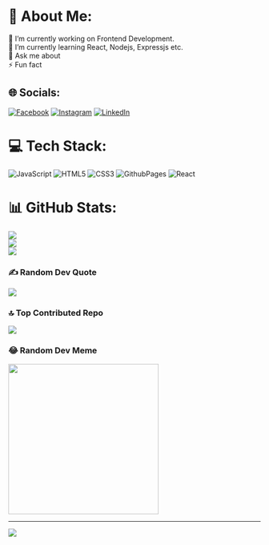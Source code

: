 # 💫 About Me:
🔭 I’m currently working on Frontend Development.<br>🌱 I’m currently learning React, Nodejs, Expressjs etc.<br>💬 Ask me about<br>⚡ Fun fact


## 🌐 Socials:
[![Facebook](https://img.shields.io/badge/Facebook-%231877F2.svg?logo=Facebook&logoColor=white)](https://www.facebook.com/soham.banarjee.35) [![Instagram](https://img.shields.io/badge/Instagram-%23E4405F.svg?logo=Instagram&logoColor=white)](https://www.instagram.com/asyncsuvamchakraborti/) [![LinkedIn](https://img.shields.io/badge/LinkedIn-%230077B5.svg?logo=linkedin&logoColor=white)](https://www.linkedin.com/in/suvam-chakraborti-697770296/) 

# 💻 Tech Stack:
![JavaScript](https://img.shields.io/badge/javascript-%23323330.svg?style=for-the-badge&logo=javascript&logoColor=%23F7DF1E) ![HTML5](https://img.shields.io/badge/html5-%23E34F26.svg?style=for-the-badge&logo=html5&logoColor=white) ![CSS3](https://img.shields.io/badge/css3-%231572B6.svg?style=for-the-badge&logo=css3&logoColor=white) ![GithubPages](https://img.shields.io/badge/github%20pages-121013?style=for-the-badge&logo=github&logoColor=white) ![React](https://img.shields.io/badge/react-%2320232a.svg?style=for-the-badge&logo=react&logoColor=%2361DAFB)
# 📊 GitHub Stats:
![](https://github-readme-stats.vercel.app/api?username=Sc-Designs&theme=dark&hide_border=true&include_all_commits=false&count_private=false)<br/>
![](https://github-readme-streak-stats.herokuapp.com/?user=Sc-Designs&theme=dark&hide_border=true)<br/>
![](https://github-readme-stats.vercel.app/api/top-langs/?username=Sc-Designs&theme=dark&hide_border=true&include_all_commits=false&count_private=false&layout=compact)

### ✍️ Random Dev Quote
![](https://quotes-github-readme.vercel.app/api?type=vetical&theme=radical)

### 🔝 Top Contributed Repo
![](https://github-contributor-stats.vercel.app/api?username=Sc-Designs&limit=5&theme=onedark&combine_all_yearly_contributions=true)

### 😂 Random Dev Meme
<img src='https://randommeme-five.vercel.app/' style="height: 300px;"/>

---
[![](https://visitcount.itsvg.in/api?id=Sc-Designs&icon=0&color=0)](https://visitcount.itsvg.in)

<!-- Proudly created with GPRM ( https://gprm.itsvg.in ) -->
